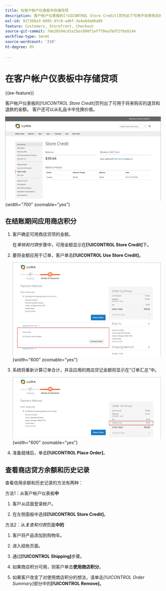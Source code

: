 ```yaml
---
title: 在客户帐户仪表板中存储贷项
description: 客户帐户仪表板的[!UICONTROL Store Credit]页列出了可用于将来购买的退货和退款的金额。
exl-id: 9273b9a3-6095-4fc9-ad6f-3e4a6da60a89
feature: Customers, Storefront, Checkout
source-git-commit: 7de285d4cd1e25ec890f1efff9ea7bdf2f0a9144
workflow-type: tm+mt
source-wordcount: '219'
ht-degree: 0%

---
```


# 在客户帐户仪表板中存储贷项

{{ee-feature}}

客户帐户仪表板的&#x200B;_[!UICONTROL Store Credit]_&#x200B;页列出了可用于将来购买的退货和退款的金额。 客户还可以从礼品卡中兑换价值。

![客户商店积分](assets/account-dashboard-store-credit.png){width="700" zoomable="yes"}

## 在结账期间应用商店积分

1. 客户确定可用商店贷项的金额。

   在&#x200B;_审核和付款_&#x200B;步骤中，可用金额显示在&#x200B;**[!UICONTROL Store Credit]**&#x200B;下。

1. 要将金额应用于订单，客户单击&#x200B;**[!UICONTROL Use Store Credit]**。

   ![在结账时使用商店点数](assets/storefront-checkout-use-store-credit.png){width="600" zoomable="yes"}

1. 系统将重新计算订单合计，并且应用的商店贷记金额将显示在“订单汇总”中。

   ![已应用商店点数的订单摘要](assets/storefront-checkout-use-store-credit-order-summary.png){width="600" zoomable="yes"}

1. 准备就绪后，单击&#x200B;**[!UICONTROL Place Order]**。

## 查看商店贷方余额和历史记录

查看信用余额和历史记录的方法有两种：

方法1：从客户帐户仪表板&#x200B;**中**

1. 客户从店面登录帐户。

1. 在左侧面板中选择&#x200B;**[!UICONTROL Store Credit]**。

方法2：从&#x200B;_复查和付款_&#x200B;页面&#x200B;**中的**

1. 客户将产品添加到购物车。

1. 进入结账页面。

1. 通过&#x200B;**[!UICONTROL Shipping]**&#x200B;步骤。

1. 如果商店积分可用，则客户单击&#x200B;**使用商店积分**。

1. 如果客户改变了对使用商店积分的想法，请单击&#x200B;_[!UICONTROL Order Summary]_&#x200B;部分中的&#x200B;**[!UICONTROL Remove]**。
